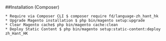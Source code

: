 ##Installation (Composer)

    * Require via Composer CLI $ composer require fd/language-zh_hant_hk
    * Upgrade Magento installation $ php bin/magento setup:upgrade
    * Clear Magento cache$ php bin/magento cache:clean
    * Deploy Static Content $ php bin/magento setup:static-content:deploy zh_Hant_HK

